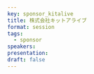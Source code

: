 ```yaml
---
key: sponsor_kitalive
title: 株式会社キットアライブ
format: session
tags:
  - sponsor
speakers:
presentation: 
draft: false
---
```


